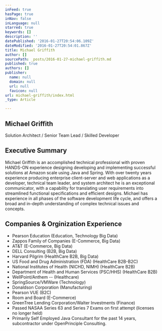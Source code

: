 ```yaml
---
inFeed: true
hasPage: true
inNav: false
inLanguage: null
starred: true
keywords: []
description: ''
datePublished: '2016-01-27T20:54:06.109Z'
dateModified: '2016-01-27T20:54:01.867Z'
title: Michael Griffith
author: []
sourcePath: _posts/2016-01-27-michael-griffith.md
published: true
authors: []
publisher:
  name: null
  domain: null
  url: null
  favicon: null
url: michael-griffith/index.html
_type: Article

---
```

## Michael Griffith

Solution Architect / Senior Team Lead / Skilled Developer 

## Executive Summary

Michael Griffith is an accomplished technical professional with proven HANDS-ON experience designing developing and implementing successful solutions at Amazon scale using Java and Spring. With over twenty years experience producing enterprise client-server and web applications as a developer, technical team leader, and system architect he is an exceptional communicator, with a capability for translating user requirements into streamlined functional specifications and efficient designs. Michael has experience in all phases of the software development life cycle, and offers a broad and in-depth understanding of complex technical issues and concepts.

## Companies & Orginization Experience

* Pearson Education (Education, Technology Big Data) 
* Zappos Family of Companies (E-Commerce, Big Data) 
* AT&T (E-Commerce, Big Data) 
* DELL Consulting (B2B, Big Data) 
* Harvard Pilgrim (HealthCare B2B, Big Data) 
* US Food and Drug Administration (FDA) (HealthCare B2B-B2C)
* National Institutes of Health (NICHD, NIMH) (HealthCare B2B)
* Department of Health and Human Services (PSC/HHS) (HealthCare B2B) 
* WellPoint/Anthem -- (Healthcare) 
* SpringSource/VMWare (Technology) 
* Donaldson Corporation (Manufacturing) 
* Pearson VUE (B2C) 
* Room and Board (E-Commerce) 
* GreenTree Lending Corporation/Walter Investments (Finance)
* Passed NASAA Series 63 and Series 7 Exams on first attempt (licenses no longer held) 
* Primarily Self Employed Java Consultant for the past 14 years, subcontractor under OpenPrinciple Consulting.